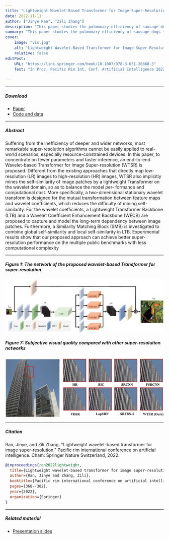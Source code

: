```yaml
---
title: "Lightweight Wavelet-Based Transformer for Image Super-Resolution" 
date: 2022-11-11
author: ["Jinye Ran", "Zili Zhang"]
description: "This paper studies the pulmonary efficiency of sausage dogs. Published in the Journal of Canine Science, 2004." 
summary: "This paper studies the pulmonary efficiency of sausage dogs through several experiments." 
cover:
    image: "vis.jpg"
    alt: "Lightweight Wavelet-Based Transformer for Image Super-Resolution"
    relative: false
editPost:
    URL: "https://link.springer.com/book/10.1007/978-3-031-20868-3"
    Text: "In Proc. Pacific Rim Int. Conf. Artificial Intelligence 2022"

---
```


---

##### Download

+ [Paper](paper.pdf)
+ [Code and data](https://github.com/JinyeRAN/WTSR)

---

##### Abstract

Suﬀering from the ineﬃciency of deeper and wider networks, most remarkable super-resolution algorithms cannot be easily applied to real-world scenarios, especially resource-constrained devices. In this paper, to concentrate on fewer parameters and faster inference, an end-to-end Wavelet-based Transformer for Image Super-resolution (WTSR) is proposed. Diﬀerent from the existing approaches that directly map low-resolution (LR) images to high-resolution (HR) images, WTSR also implicitly mines the self-similarity of image patches by a lightweight Transformer on the wavelet domain, so as to balance the model per- formance and computational cost. More specifically, a two-dimensional stationary wavelet transform is designed for the mutual transformation between feature maps and wavelet coeﬃcients, which reduces the diﬃculty of mining self-similarity. For the wavelet coeﬃcients, a Lightweight Transformer Backbone (LTB) and a Wavelet Coeﬃcient Enhancement Backbone (WECB) are proposed to capture and model the long-term dependency between image patches. Furthermore, a Similarity Matching Block (SMB) is investigated to combine global self-similarity and local self-similarity in LTB. Experimental results show that our proposed approach can achieve better super-resolution performance on the multiple public benchmarks with less computational complexity


---

##### Figure 1: The network of the proposed wavelet-based Transformer for super-resolution

![](flowchart.jpg)

##### Figure 7: Subjective visual quality compared with other super-resolution networks

![](vis.jpg)

---

##### Citation

Ran, Jinye, and Zili Zhang. "Lightweight wavelet-based transformer for image super-resolution." Pacific rim international conference on artificial intelligence. Cham: Springer Nature Switzerland, 2022.

```BibTeX
@inproceedings{ran2022lightweight,
  title={Lightweight wavelet-based transformer for image super-resolution},
  author={Ran, Jinye and Zhang, Zili},
  booktitle={Pacific rim international conference on artificial intelligence},
  pages={368--382},
  year={2022},
  organization={Springer}
}
```

---

##### Related material

+ [Presentation slides](presentation.pdf)
